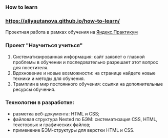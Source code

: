 ### __How to learn__
### https://aliyautanova.github.io/how-to-learn/

 Проектная работа в рамках обучения на [Яндекс.Практикум](https://praktikum.yandex.ru/)  
### __Проект "Научиться учиться"__  
1. Систематизированная информация: сайт заявлет о главной проблемы в обучении и последовательно разрешает этот вопрос для посетителя.
2. Вдохновение и новые возможности: на странице найдете новые техники и  методы для обучения. 
3. Трамплин в мир постоянного обучения: ссылки на дополнительные ресурсы обучения. 

### __Технологии в разработке:__
* разметка веб-документа: HTML и CSS;
* файловая структура Nested по БЭМ: систематизация CSS, HTML, текстовоых и графических файлов;
* применение БЭМ-структуры для верстки HTML и CSS.





